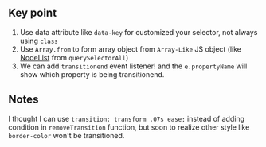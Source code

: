 ## Key point

1. Use data attribute like `data-key` for customized your selector, not always using `class`
2. Use `Array.from` to form array object from `Array-Like` JS object (like [NodeList](https://developer.mozilla.org/zh-CN/docs/Web/API/NodeList) from `querySelectorAll`)
3. We can add `transitionend` event listener! and the `e.propertyName` will show which property is being transitionend.

## Notes

I thought I can use `transition: transform .07s ease;` instead of adding condition in `removeTransition` function, but soon to realize other style like `border-color` won't be transitioned.

